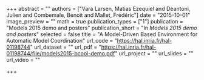 +++
abstract = ""
authors = ["Vara Larsen, Matias Ezequiel and Deantoni, Julien and Combemale, Benoit and Mallet, Frédéric"]
date = "2015-10-01"
image_preview = ""
math = true
publication_types = ["1"]
publication = "Models 2015 demo and posters"
publication_short = "In *Models 2015 demo and posters*"
selected = false
title = "A Model-Driven Based Environment for Automatic Model Coordination"
url_code = "https://hal.inria.fr/hal-01198744"
url_dataset = ""
url_pdf = "https://hal.inria.fr/hal-01198744/file/models2015-bcool-demo.pdf"
url_project = ""
url_slides = ""
url_video = ""

+++
